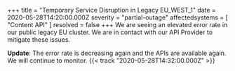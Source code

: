 +++
title = "Temporary Service Disruption in Legacy EU_WEST_1"
date = 2020-05-28T14:20:00.000Z
severity = "partial-outage"
affectedsystems = [
  "Content API"
]
resolved = false
+++
We are seeing an elevated error rate in our public legacy EU cluster. We are in contact with our API Provider to mitigate these issues.

**Update**: The error rate is decreasing again and the APIs are available again. We will continue to monitor. {{< track "2020-05-28T14:32:00.000Z" >}}